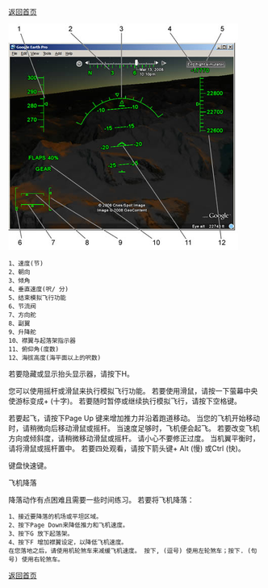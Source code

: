   [返回首页](README.md)


   ![hud](/imgs/hud.jpg)

    1、速度(节)
    2、朝向
    3、倾角
    4、垂直速度(呎/ 分)
    5、结束模拟飞行功能
    6、节流阀
    7、方向舵
    8、副翼
    9、升降舵
    10、襟翼与起落架指示器
    11、俯仰角(度数)
    12、海拔高度(海平面以上的呎数)

若要隐藏或显示抬头显示器，请按下H。

您可以使用摇杆或滑鼠来执行模拟飞行功能。 若要使用滑鼠，请按一下萤幕中央使游标变成+ (十字)。 若要随时暂停或继续执行模拟飞行，请按下空格键。

若要起飞，请按下Page Up 键来增加推力并沿着跑道移动。 当您的飞机开始移动时，请稍微向后移动滑鼠或摇杆。 当速度足够时，飞机便会起飞。 若要改变飞机方向或倾斜度，请稍微移动滑鼠或摇杆。 请小心不要修正过度。 当机翼平衡时，请将滑鼠或摇杆置中。 若要四处观看，请按下箭头键+ Alt (慢) 或Ctrl (快)。

键盘快速键。

飞机降落

降落动作有点困难且需要一些时间练习。 若要将飞机降落：

    1、接近要降落的机场或平坦区域。
    2、按下Page Down来降低推力和飞机速度。
    3、按下G 放下起落架。
    4、按下F 增加襟翼设定，以降低飞机速度。
    在您落地之后，请使用机轮煞车来减缓飞机速度。 按下, (逗号) 使用左轮煞车；按下. (句号) 使用右轮煞车。


  [返回首页](README.md)
